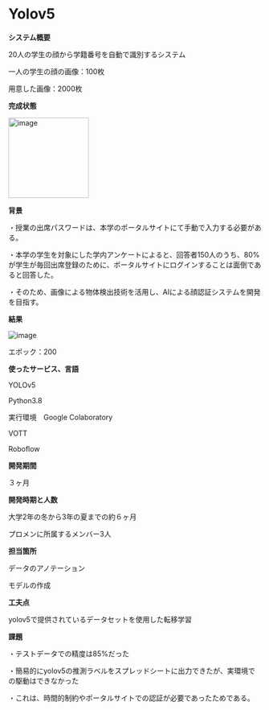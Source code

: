 # Yolov5


**システム概要**

20人の学生の顔から学籍番号を自動で識別するシステム

一人の学生の顔の画像：100枚

用意した画像：2000枚


**完成状態**

<img width="160" alt="image" src="https://github.com/sss-blisp/Yolov5/assets/139861013/66cd675c-8c7c-430f-b759-43e59a2da2b6">




**背景**

・授業の出席パスワードは、本学のポータルサイトにて手動で入力する必要がある。

・本学の学生を対象にした学内アンケートによると、回答者150人のうち、80%が学生が毎回出席登録のために、ポータルサイトにログインすることは面倒であると回答した。

・そのため、画像による物体検出技術を活用し、AIによる顔認証システムを開発を目指す。




**結果**

![image](https://github.com/sss-blisp/Yolov5/assets/139861013/ca9470a3-501c-41c1-9d10-e81eac59fbb4)


エポック：200

**使ったサービス、言語**

YOLOv5

Python3.8

実行環境　Google Colaboratory

VOTT

Roboflow

**開発期間**

３ヶ月


**開発時期と人数**

大学2年の冬から3年の夏までの約６ヶ月

プロメンに所属するメンバー3人


**担当箇所**

データのアノテーション

モデルの作成


**工夫点**

yolov5で提供されているデータセットを使用した転移学習


**課題**

・テストデータでの精度は85%だった

・簡易的にyolov5の推測ラベルをスプレッドシートに出力できたが、実環境での駆動はできなかった

・これは、時間的制約やポータルサイトでの認証が必要であったためである。

